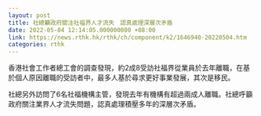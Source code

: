 ```yaml
---
layout: post
title: 社總籲政府關注社福界人才流失　認真處理深層次矛盾
date: 2022-05-04 12:14:05.000000000 +08:00
link: https://news.rthk.hk/rthk/ch/component/k2/1646940-20220504.htm
categories: rthk
---
```


香港社會工作者總工會的調查發現，約2成8受訪社福界從業員於去年離職，在基於個人原因離職的受訪者中，最多人基於尋求更好事業發展，其次是移民。

社總另外訪問了6名社福機構主管，發現去年有機構有超過兩成人離職。社總呼籲政府關注業界人才流失問題，認真處理積壓多年的深層次矛盾。
